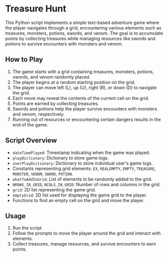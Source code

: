 # Treasure Hunt

This Python script implements a simple text-based adventure game where the player navigates through a grid, encountering various elements such as treasures, monsters, potions, swords, and venom. The goal is to accumulate points by collecting treasures while managing resources like swords and potions to survive encounters with monsters and venom.

## How to Play

1. The game starts with a grid containing treasures, monsters, potions, swords, and venom randomly placed.
2. The player begins at a random starting position on the grid.
3. The player can move left (L), up (U), right (R), or down (D) to navigate the grid.
4. Each move may reveal the contents of the current cell on the grid.
5. Points are earned by collecting treasures.
6. Swords and potions help the player survive encounters with monsters and venom, respectively.
7. Running out of resources or encountering certain dangers results in the end of the game.

## Script Overview

- `dateTimePlayed`: Timestamp indicating when the game was played.
- `playDictionary`: Dictionary to store game logs.
- `userPlayDictionary`: Dictionary to store individual user's game logs.
- Constants representing grid elements: `EX`, `REALEMPTY`, `EMPTY`, `TREASURE`, `MONSTER`, `VENOM`, `SWORD`, `POTION`.
- `whatToAddInGrid`: List of elements to be randomly added to the grid.
- `NROWS_IN_GRID`, `NCOLS_IN_GRID`: Number of rows and columns in the grid.
- `grid`: 2D list representing the game grid.
- `emptyGrid`: 2D list used for displaying the game grid to the player.
- Functions to find an empty cell on the grid and move the player.

## Usage

1. Run the script.
2. Follow the prompts to move the player around the grid and interact with elements.
3. Collect treasures, manage resources, and survive encounters to earn points.
